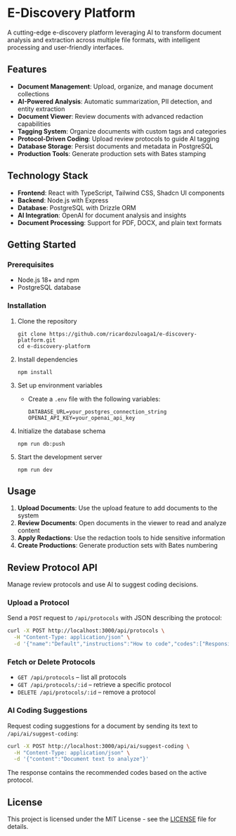 # E-Discovery Platform

A cutting-edge e-discovery platform leveraging AI to transform document analysis and extraction across multiple file formats, with intelligent processing and user-friendly interfaces.

## Features

- **Document Management**: Upload, organize, and manage document collections
- **AI-Powered Analysis**: Automatic summarization, PII detection, and entity extraction
- **Document Viewer**: Review documents with advanced redaction capabilities
- **Tagging System**: Organize documents with custom tags and categories
- **Protocol-Driven Coding**: Upload review protocols to guide AI tagging
- **Database Storage**: Persist documents and metadata in PostgreSQL
- **Production Tools**: Generate production sets with Bates stamping

## Technology Stack

- **Frontend**: React with TypeScript, Tailwind CSS, Shadcn UI components
- **Backend**: Node.js with Express
- **Database**: PostgreSQL with Drizzle ORM
- **AI Integration**: OpenAI for document analysis and insights
- **Document Processing**: Support for PDF, DOCX, and plain text formats

## Getting Started

### Prerequisites

- Node.js 18+ and npm
- PostgreSQL database

### Installation

1. Clone the repository
   ```
   git clone https://github.com/ricardozuloaga1/e-discovery-platform.git
   cd e-discovery-platform
   ```

2. Install dependencies
   ```
   npm install
   ```

3. Set up environment variables
   - Create a `.env` file with the following variables:
     ```
     DATABASE_URL=your_postgres_connection_string
     OPENAI_API_KEY=your_openai_api_key
     ```

4. Initialize the database schema
   ```
   npm run db:push
   ```

5. Start the development server
   ```
   npm run dev
   ```

## Usage

1. **Upload Documents**: Use the upload feature to add documents to the system
2. **Review Documents**: Open documents in the viewer to read and analyze content
3. **Apply Redactions**: Use the redaction tools to hide sensitive information
4. **Create Productions**: Generate production sets with Bates numbering

## Review Protocol API

Manage review protocols and use AI to suggest coding decisions.

### Upload a Protocol

Send a `POST` request to `/api/protocols` with JSON describing the protocol:

```bash
curl -X POST http://localhost:3000/api/protocols \
  -H "Content-Type: application/json" \
  -d '{"name":"Default","instructions":"How to code","codes":["Responsive","Privileged"]}'
```

### Fetch or Delete Protocols

- `GET /api/protocols` – list all protocols
- `GET /api/protocols/:id` – retrieve a specific protocol
- `DELETE /api/protocols/:id` – remove a protocol

### AI Coding Suggestions

Request coding suggestions for a document by sending its text to `/api/ai/suggest-coding`:

```bash
curl -X POST http://localhost:3000/api/ai/suggest-coding \
  -H "Content-Type: application/json" \
  -d '{"content":"Document text to analyze"}'
```

The response contains the recommended codes based on the active protocol.

## License

This project is licensed under the MIT License - see the [LICENSE](LICENSE) file for details.